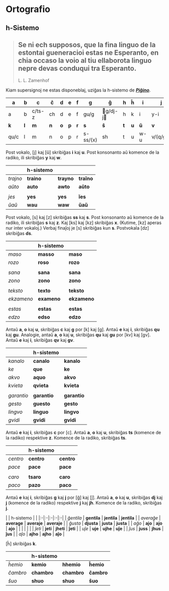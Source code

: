 # Ortografio

## h-Sistemo

> Se ni ech supposos, que la fina linguo de la estontai gueneracioi estas ne Esperanto, en chia occaso la voio al tiu ellaborota linguo nepre devas conduqui tra Esperanto.
> ---
> L. L. Zamenhof

Kiam supersignoj ne estas disponeblaj, uziĝas la h-sistemo de [***Piĝino***](pighino.md).

|**a**|**b**|**c**|**ĉ**|**d**|**e**|**f**|**g**|**ĝ**|**h**|**ĥ**|**i**|**j**|**ĵ**|
|-|-|-|-|-|-|-|-|-|-|-|-|-|-|
|a|b|c/ts-z|ch|d|e|f|gu/g|g/dj-j|h|k|i|y-i|j/j-jh|
|**k**|**l**|**m**|**n**|**o**|**p**|**r**|**s**|**ŝ**|**t**|**u**|**ŭ**|**v**|**z**|
|qu/c|l|m|n|o|p|r|s-ss/(x)|sh|t|u|w-u|v/(q/g)u|z-s/(x)|

Post vokalo, [j] kaj [ŭ] skribiĝas **i** kaj **u**. Post konsonanto aŭ komence de la radiko, ili skribiĝas **y** kaj **w**.

| | h-sistemo | | |
|:-|:-|:-|:-|
| *trajno* | **traino** | **trayno** | **traĭno** |
| *aŭto* | **auto** | **awto** | **aŭto** |
| | | | |
| *jes* | **yes** | **yes** | **ĭes** |
| *ŭaŭ* | **wau** | **waw** | **ŭaŭ** |

Post vokalo, [s] kaj [z] skribiĝas **ss** kaj **s**. Post konsonanto aŭ komence de la radiko, ili skribiĝas **s** kaj **z**. Kaj [ks] kaj [kz] skribiĝas **x**. (Kutime, [kz] aperas nur inter vokaloj.) Verbaj finaĵoj je [s] skribiĝas kun **s**. Postvokala [dz] skribiĝas **ds**.

| | h-sistemo | |
|:-|:-|:-|
| *maso* | **masso** | **maso** |
| *rozo* | **roso** | **rozo** |
| | | |
| *sana* | **sana** | **sana** |
| *zono* | **zono** | **zono** |
| | | |
| *teksto* | **texto** | **teksto** |
| *ekzameno* | **exameno** | **ekzameno** |
| | | |
| *estas* | **estas** | **estas** |
| *edzo* | **edso** | **edzo** |

Antaŭ **a**, **o** kaj **u**, skribiĝas **c** kaj **g** por [k] kaj [g]. Antaŭ **e** kaj **i**, skribiĝas **qu** kaj **gu**. Analogie, antaŭ **a**, **o** kaj **u**, skribiĝas **qu** kaj **gu** por [kv] kaj [gv]. Antaŭ **e** kaj **i**, skribiĝas **qv** kaj **gv**.

| | h-sistemo | |
|:-|:-|:-|
| *kanalo* | **canalo** | **kanalo** |
| *ke* | **que** | **ke** |
| *akvo* | **aquo** | **akvo** |
| *kvieta* | **qvieta** | **kvieta** |
| | | |
| *garantio* | **garantio** | **garantio** |
| *gesto* | **guesto** | **gesto** |
| *lingvo* | **linguo** | **lingvo** |
| *gvidi* | **gvidi** | **gvidi** |

Antaŭ **e** kaj **i**, skribiĝas **c** por [c]. Antaŭ **a**, **o** kaj **u**, skribiĝas **ts** (komence de la radiko) respektive **z**. Komence de la radiko, skribiĝas **ts**.

| | h-sistemo | |
|:-|:-|:-|
| *centro* | **centro** | **centro** |
| *pace* | **pace** | **pace** |
| | | |
| *caro* | **tsaro** | **caro** |
| *paco* | **pazo** | **paco** |

Antaŭ **e** kaj **i**, skribiĝas **g** kaj **j** por [ĝ] kaj [ĵ]. Antaŭ **a**, **o** kaj **u**, skribiĝas **dj** kaj **j** (komence de la radiko) respektive **j** kaj **jh**. Komence de la radiko, skribiĝas **j**.

| | h-sistemo | |
|:-|:-|:-|:-|:-|
| *ĝentila* | **gentila** | **jentila** | **jentila** |
| *averaĝe* | **average** | **averaje** | **averaje** |
| *ĝusta* | **djusta** | **justa** | **justa** |
| *aĝo* | **ajo** | **ajo** | **ajo** |
| | | | |
| *ĵeti* | **jeti** | **jheti** | **ĵeti** |
| *uĵe* | **uje** | **ujhe** | **uĵe** |
| *ĵus* | **juss** | **jhus** | **ĵus** |
| *aĵo* | **ajho** | **ajho** | **aĵo** |

[ĥ] skribiĝas **k**.

| | h-sistemo | | |
|:-|:-|:-|:-|
| *ĥemio* | **kemio** | **hhemio** | **ĥemio** |
| *ĉambro* | **chambro** | **chambro** | **ĉambro** |
| *ŝuo* | **shuo** | **shuo** | **ŝuo** |

